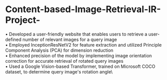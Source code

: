 # Content-based-Image-Retrieval-IR-Project-
• Developed a user-friendly website that enables users to retrieve a user-defined number of relevant images for a query image\
• Employed InceptionResNetV2 for feature extraction and utilized Principle Component Analysis (PCA) for dimension reduction\
• Enhanced precision of the model by implementing image orientation correction for accurate retrieval of rotated query images\
• Used a Google Vision-based Transformer, trained on Microsoft COCO dataset, to determine query image's rotation angle\
